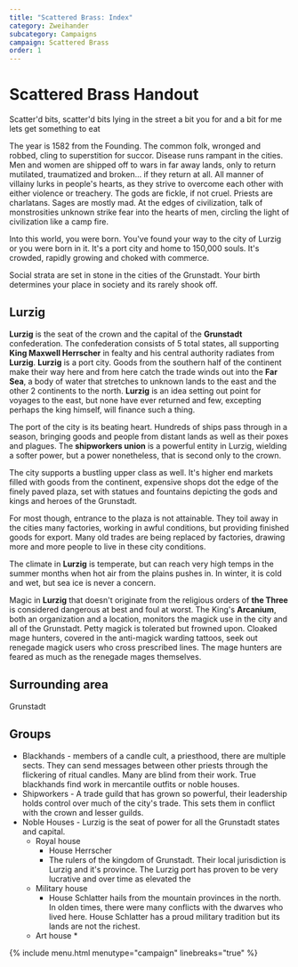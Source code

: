 ```yaml
--- 
title: "Scattered Brass: Index"
category: Zweihander
subcategory: Campaigns
campaign: Scattered Brass
order: 1
---
```


# Scattered Brass Handout
 
Scatter'd bits, scatter'd bits
    lying in the street
a bit you for and a bit for me
    lets get something to eat

The year is 1582 from the Founding. The common folk, wronged and robbed, cling to superstition for succor. Disease runs rampant in the cities. Men and women are shipped off to wars in far away lands, only to return mutilated, traumatized and broken... if they return at all. All manner of villainy lurks in people's hearts, as they strive to overcome each other with either violence or treachery. The gods are fickle, if not cruel. Priests are charlatans. Sages are mostly mad. At the edges of civilization, talk of monstrosities unknown strike fear into the hearts of men, circling the light of civilization like a camp fire.

Into this world, you were born. You've found your way to the city of Lurzig or you were born in it. It's a port city and home to 150,000 souls. It's crowded, rapidly growing and choked with commerce. 

Social strata are set in stone in the cities of the Grunstadt. Your birth determines your place in society and its rarely shook off. 

## Lurzig
**Lurzig** is the seat of the crown and the capital of the **Grunstadt** confederation. The confederation consists of 5 total states, all supporting **King Maxwell Herrscher** in fealty and his central authority radiates from **Lurzig**. **Lurzig** is a port city. Goods from the southern half of the continent make their way here and from here catch the trade winds out into the **Far Sea**, a body of water that stretches to unknown lands to the east and the other 2 continents to the north. **Lurzig** is an idea setting out point for voyages to the east, but none have ever returned and few, excepting perhaps the king himself, will finance such a thing.

The port of the city is its beating heart. Hundreds of ships pass through in a season, bringing goods and people from distant lands as well as their poxes and plagues. The **shipworkers union** is a powerful entity in Lurzig, wielding a softer power, but a power nonetheless, that is second only to the crown. 

The city supports a bustling upper class as well. It's higher end markets filled with goods from the continent, expensive shops dot the edge of the finely paved plaza, set with statues and fountains depicting the gods and kings and heroes of the Grunstadt. 

For most though, entrance to the plaza is not attainable. They toil away in the cities many factories, working in awful conditions, but providing finished goods for export. Many old trades are being replaced by factories, drawing more and more people to live in these city conditions.

The climate in **Lurzig** is temperate, but can reach very high temps in the summer months when hot air from the plains pushes in. In winter, it is cold and wet, but sea ice is never a concern.

Magic in **Lurzig** that doesn't originate from the religious orders of **the Three** is considered dangerous at best and foul at worst. The King's **Arcanium**, both an organization and a location, monitors the magick use in the city and all of the Grunstadt. Petty magick is tolerated but frowned upon. Cloaked mage hunters, covered in the anti-magick warding tattoos, seek out renegade magick users who cross prescribed lines. The mage hunters are feared as much as the renegade mages themselves.

## Surrounding area

Grunstadt 


## Groups

* Blackhands - members of a candle cult, a priesthood, there are multiple sects. They can send messages between other priests through the flickering of ritual candles. Many are blind from their work. True blackhands find work in mercantile outfits or noble houses.
* Shipworkers - A trade guild that has grown so powerful, their leadership holds control over much of the city's trade. This sets them in conflict with the crown and lesser guilds.
* Noble Houses - Lurzig is the seat of power for all the Grunstadt states and capital.
  * Royal house
    * House Herrscher
    * The rulers of the kingdom of Grunstadt. Their local jurisdiction is Lurzig and it's province. The Lurzig port has proven to be very lucrative and over time as elevated the 
  * Military house
    * House Schlatter hails from the mountain provinces in the north. In olden times, there were many conflicts with the dwarves who lived here. House Schlatter has a proud military tradition but its lands are not the richest. 
  * Art house
    * 


{% include menu.html menutype="campaign" linebreaks="true" %}